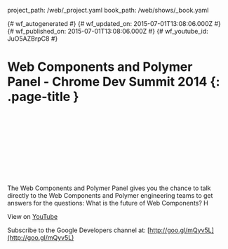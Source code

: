 project_path: /web/_project.yaml
book_path: /web/shows/_book.yaml

{# wf_autogenerated #}
{# wf_updated_on: 2015-07-01T13:08:06.000Z #}
{# wf_published_on: 2015-07-01T13:08:06.000Z #}
{# wf_youtube_id: JuO5AZBrpC8 #}

# Web Components and Polymer Panel - Chrome Dev Summit 2014 {: .page-title }


<div class="video-wrapper">
  <iframe class="devsite-embedded-youtube-video" data-video-id="JuO5AZBrpC8"
          data-autohide="1" data-showinfo="0" frameborder="0" allowfullscreen>
  </iframe>
</div>

The Web Components and Polymer Panel gives you the chance to talk directly to the Web Components and Polymer engineering teams to get answers for the questions: What is the future of Web Components? H

View on [YouTube](https://youtu.be/JuO5AZBrpC8)

Subscribe to the Google Developers channel at: [http://goo.gl/mQyv5L](http://goo.gl/mQyv5L)
